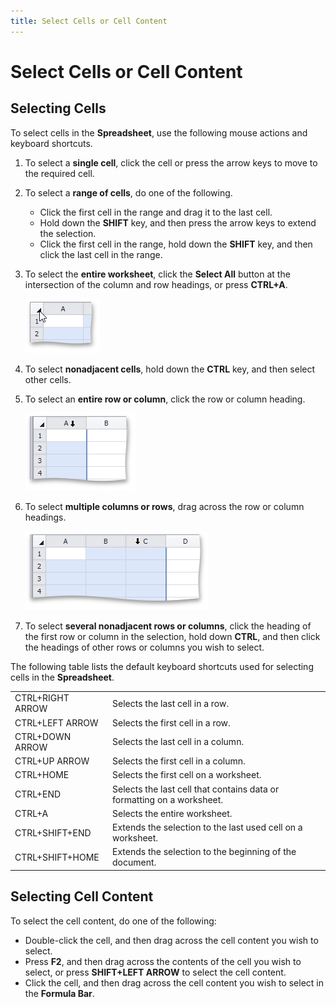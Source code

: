```yaml
---
title: Select Cells or Cell Content
---
```

# Select Cells or Cell Content
## Selecting Cells
To select cells in the **Spreadsheet**, use the following mouse actions and keyboard shortcuts.
1. To select a **single cell**, click the cell or press the arrow keys to move to the required cell.
2. To select a **range of cells**, do one of the following.
	* Click the first cell in the range and drag it to the last cell.
	* Hold down the **SHIFT** key, and then press the arrow keys to extend the selection.
	* Click the first cell in the range, hold down the **SHIFT** key, and then click the last cell in the range.
3. To select the **entire worksheet**, click the **Select All** button at the intersection of the column and row headings, or press **CTRL+A**.
	
	![SelectAllButton.png](../../../images/img21224.png)
4. To select **nonadjacent cells**, hold down the **CTRL** key, and then select other cells.
5. To select an **entire row or column**, click the row or column heading.
	
	![SelectColumn.png](../../../images/img21294.png)
6. To select **multiple columns or rows**, drag across the row or column headings.
	
	![SelectSeveralColums.png](../../../images/img21295.png)
7. To select **several nonadjacent rows or columns**, click the heading of the first row or column in the selection, hold down **CTRL**, and then click the headings of other rows or columns you wish to select.

The following table lists the default keyboard shortcuts used for selecting cells in the **Spreadsheet**.

|  |  |
|---|---|
| CTRL+RIGHT ARROW | Selects the last cell in a row. |
| CTRL+LEFT ARROW | Selects the first cell in a row. |
| CTRL+DOWN ARROW | Selects the last cell in a column. |
| CTRL+UP ARROW | Selects the first cell in a column. |
| CTRL+HOME | Selects the first cell on a worksheet. |
| CTRL+END | Selects the last cell that contains data or formatting on a worksheet. |
| CTRL+A | Selects the entire worksheet. |
| CTRL+SHIFT+END | Extends the selection to the last used cell on a worksheet. |
| CTRL+SHIFT+HOME | Extends the selection to the beginning of the document. |

## Selecting Cell Content
To select the cell content, do one of the following:
* Double-click the cell, and then drag across the cell content you wish to select.
* Press **F2**, and then drag across the contents of the cell you wish to select, or press **SHIFT+LEFT ARROW** to select the cell content.
* Click the cell, and then drag across the cell content you wish to select in the **Formula Bar**.